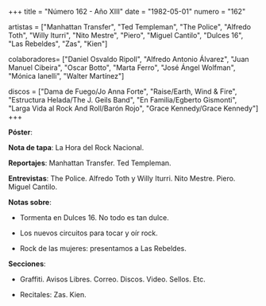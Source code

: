 +++
title = "Número 162 - Año XIII"
date = "1982-05-01"
numero = "162"

artistas = ["Manhattan Transfer", "Ted Templeman", "The Police", "Alfredo Toth", "Willy Iturri", "Nito Mestre", "Piero", "Miguel Cantilo", "Dulces 16", "Las Rebeldes", "Zas", "Kien"]

colaboradores= ["Daniel Osvaldo Ripoll", "Alfredo Antonio Álvarez", "Juan Manuel Cibeira", "Oscar Botto", "Marta Ferro", "José Ángel Wolfman", "Mónica Ianelli", "Walter Martínez"]

discos = ["Dama de Fuego/Jo Anna Forte", "Raise/Earth, Wind & Fire", "Estructura Helada/The J. Geils Band", "En Familia/Egberto Gismonti", "Larga Vida al Rock And Roll/Barón Rojo", "Grace Kennedy/Grace Kennedy"]
+++

**Póster**: 

**Nota de tapa**: La Hora del Rock Nacional.

**Reportajes**: Manhattan Transfer. Ted Templeman.

**Entrevistas**: The Police. Alfredo Toth y Willy Iturri. Nito Mestre. Piero. Miguel Cantilo. 

**Notas sobre**:

- Tormenta en Dulces 16. No todo es tan dulce.

- Los nuevos circuitos para tocar y oír rock.

- Rock de las mujeres: presentamos a Las Rebeldes.

**Secciones**:

- Graffiti. Avisos Libres. Correo. Discos. Video. Sellos. Etc.

- Recitales: Zas. Kien. 
